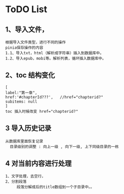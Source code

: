 # ToDO List

## 1、导入文件，

```
根据导入文件类型，进行不同的操作
pinia保存操作的内容
1.1、导入txt，html（解析成字符串）插入到数据库中。
1.2、导入epub，mobi等。解析列表，循环插入数据库中。
```

## 2、toc 结构变化

```
[
label:"第一章",
href:'#chapterId???',   //href="chapterid?"
subitems: null
]
toc 插入时候改变 href="chapterid?"
```

## 3 导入历史记录

```
从数据库里面恢复记录
  目录级别的调整 : 向上一级 , 向下一级, 上下同级目录的一栋
```

## 4 对当前内容进行处理

```
1、文字处理，去空行，
2、分割段落
     段落分解成后的title数组到一个子目录中。。

```
